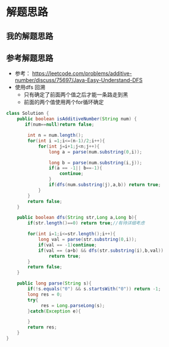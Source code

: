 # 解题思路

## 我的解题思路


## 参考解题思路
- 参考： https://leetcode.com/problems/additive-number/discuss/75697/Java-Easy-Understand-DFS
- 使用dfs 回溯
    + 只有确定了前面两个值之后才能一条路走到黑
    + 前面的两个值使用两个for循环确定


```java
class Solution {
    public boolean isAdditiveNumber(String num) {
       if(num==null)return false;

        int n = num.length();
        for(int i =1;i<=(n-1)/2;i++){
            for(int j=i+1;j<n;j++){
                long a = parse(num.substring(0,i));

                long b = parse(num.substring(i,j));
                if(a == -1|| b==-1){
                    continue;
                }
                if(dfs(num.substring(j),a,b)) return true;
            }
        }
        return false;
    }

    public boolean dfs(String str,Long a,Long b){
        if(str.length()==0) return true;//有待详细考虑

        for(int i=1;i<=str.length();i++){
            long val = parse(str.substring(0,i));
            if(val == -1)continue;
            if(val == (a+b) && dfs(str.substring(i),b,val))
                return true;
        }
        return false;
    }

    public long parse(String s){
        if(!s.equals("0") && s.startsWith("0")) return -1;
        long res = 0;
        try{
             res = Long.parseLong(s);
        }catch(Exception e){

        }
        return res;
    }
}

```
